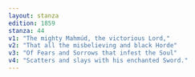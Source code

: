 ```yaml
---
layout: stanza
edition: 1859
stanza: 44
v1: "The mighty Mahmúd, the victorious Lord,"
v2: "That all the misbelieving and black Horde"
v3: "⁠Of Fears and Sorrows that infest the Soul"
v4: "Scatters and slays with his enchanted Sword."
---
```

